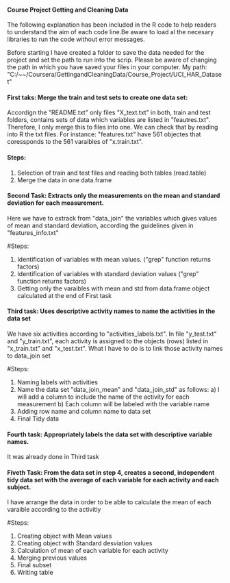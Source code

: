 #### Course Project Getting and Cleaning Data

The following explanation has been included in the R code to help readers to understand the aim
of each code line.Be aware to load al the necesary libraries to run the code without error messages. 

Before starting I have created a folder to save the data needed for the project
and set the path to run into the scrip. Please be aware of changing the path in which 
you have saved your files in your computer.
My path: "C:/~~/Coursera/GettingandCleaningData/Course_Project/UCI_HAR_Dataset"

#### First taks: Merge the train and test sets to create one data set:
Accordign the "README.txt" only files "X_text.txt" in both, train and test folders, 
contains sets of data which variables are listed in "feautres.txt". Therefore, 
I only merge this to files into one. We can check that by reading into R the
txt files. For instance: "features.txt" have 561 objectes that coressponds to 
the 561 varaibles of "x.train.txt".

#### Steps: 
1. Selection of train and test files and reading both tables (read.table)
2. Merge the data in one data.frame

#### Second Task: Extracts only the measurements on the mean and standard deviation for each measurement.
Here we have to extrack from "data_join" the variables which gives values of mean and standard deviation, 
according the guidelines given in "features_info.txt"

#Steps:
1. Identification of variables with mean values. ("grep" function returns factors)
2. Identification of variables with standard deviation values ("grep" function returns factors)
3. Getting only the varaibles with mean and std from data.frame object calculated at the end of First task 

#### Third task: Uses descriptive activity names to name the activities in the data set
We have six activities according to "activities_labels.txt". In file "y_test.txt" and 
"y_train.txt", each activity is assigned to the objects (rows) listed in "x_train.txt" 
and "x_test.txt". What I have to do is to link those activity names to data_join set

#Steps:
1. Naming labels with activities
2. Name the data set "data_join_mean" and "data_join_std" as follows: 
a) I will add a column to include the name of the activity for each measurement
b) Each column will be labeled with the variable name
3. Adding row name and column name to data set
4. Final Tidy data

#### Fourth task: Appropriately labels the data set with descriptive variable names. 
It was already done in Third task

#### Fiveth Task: From the data set in step 4, creates a second, independent tidy data set with the average of each variable for each activity and each subject.
I have arrange the data in order to be able to calculate the mean of each varaible according to the activitiy

#Steps:
1. Creating object with Mean values
2. Creating object with Standard desviation values
3. Calculation of mean of each variable for each activity
4. Merging previous values
5. Final subset
6. Writing table
